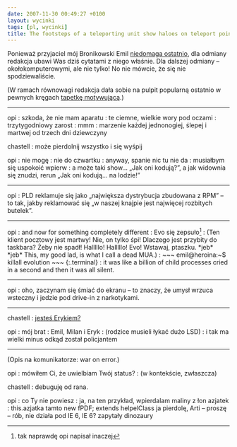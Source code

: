 ```yaml
---
date: 2007-11-30 00:49:27 +0100
layout: wycinki
tags: [pl, wycinki]
title: The footsteps of a teleporting unit show haloes on teleport points
---
```


Ponieważ przyjaciel mój Bronikowski Emil [niedomaga ostatnio](http://old.bronikowski.com/469 'niedomaganie w liczbach'), dla odmiany redakcja ubawi Was dziś cytatami z niego właśnie. Dla dalszej odmiany – okołokomputerowymi, ale nie tylko! No nie mówcie, że się nie spodziewaliście.

(W ramach równowagi redakcja dała sobie na pulpit popularną ostatnio w pewnych kręgach [tapetkę motywującą](http://interfacelift.com/wallpaper/details.php?id=1223 'work, dammit').)

---

opi
: szkoda, że nie mam aparatu
: te ciemne, wielkie wory pod oczami
: trzytygodniowy zarost
: mmm
: marzenie każdej jednonogiej, ślepej i martwej od trzech dni dziewczyny

chastell
: może pierdolnij wszystko i się wyśpij

opi
: nie mogę
: nie do czwartku
: anyway, spanie nic tu nie da
: musiałbym się uspokoić wpierw
: a może taki show… „Jak oni kodują?”, a jak widownia się znudzi, rerun „Jak oni kodują… na lodzie!”

---

opi
: PLD reklamuje się jako „największa dystrybucja zbudowana z RPM” – to tak, jakby reklamować się „w naszej knajpie jest najwięcej rozbitych butelek”.

---

opi
: and now for something completely different
: Evo się zepsuło[^1]
: (Ten klient pocztowy jest martwy! Nie, on tylko śpi! Dlaczego jest przybity do taskbara? Żeby nie spadł! Halllllo! Halllllo! Evo! Wstawaj, ptaszku. \*jeb\* \*jeb\* This, my good lad, is what I call a dead MUA.)
: 
    ~~~
    emil@heroina:~$ killall evolution
    ~~~
    {:.terminal}
: it was like a billion of child processes cried in a second and then it was all silent.

---

opi
: oho, zaczynam się śmiać do ekranu – to znaczy, że umysł wrzuca wsteczny i jedzie pod drive-in z narkotykami.

---

chastell
: [jesteś Erykiem?](http://nasza-klasa.pl/profile/1546281 'Emila wtedy tam nie było')

opi
: mój brat
: Emil, Milan i Eryk
: (rodzice musieli łykać dużo LSD)
: i tak ma wielki minus odkąd został policjantem

---

(Opis na komunikatorze: war on error.)

opi
: mówiłem Ci, że uwielbiam Twój status?
: (w kontekście, zwłaszcza)

chastell
: debuguję od rana.

opi
: co Ty nie powiesz
: ja, na ten przykład, wpierdalam maliny z łon azjatek
: this.azjatka tamto new fPDF; extends helpelClass ja pierdolę, Arti – proszę – rób, nie działa pod IE 6, IE 6? zapytały dinozaury

[^1]: tak naprawdę opi napisał inaczej
